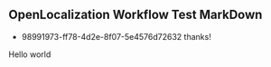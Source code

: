 ## OpenLocalization Workflow Test MarkDown
* 98991973-ff78-4d2e-8f07-5e4576d72632 
thanks!

Hello world